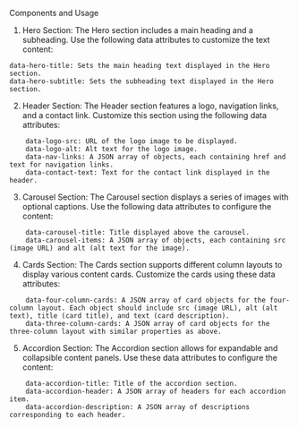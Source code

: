 Components and Usage

1. Hero Section:
The Hero section includes a main heading and a subheading. Use the following data attributes to customize the text content:

<div id="hero-container" 
     data-hero-title="Hero Text" 
     data-hero-subtitle="Sub Hero Text Sentence">
</div>

    data-hero-title: Sets the main heading text displayed in the Hero section.
    data-hero-subtitle: Sets the subheading text displayed in the Hero section.


2. Header Section:
The Header section features a logo, navigation links, and a contact link. Customize this section using the following data attributes:

<div id="header-placeholder" 
     data-logo-src="PATH TO LOGO"
     data-logo-alt="New Logo Alt Text"
     data-nav-links='[
        {"href": "#home", "text": "HOME"},
        {"href": "#about", "text": "ABOUT"},
        {"href": "#service", "text": "SERVICE"},
        {"href": "#contact", "text": "CONTACT"},
        {"href": "#contact", "text": "HELLO"}
     ]'
     data-contact-text="GET IN TOUCH">
</div>

        data-logo-src: URL of the logo image to be displayed.
        data-logo-alt: Alt text for the logo image.
        data-nav-links: A JSON array of objects, each containing href and text for navigation links.
        data-contact-text: Text for the contact link displayed in the header.


3. Carousel Section:
The Carousel section displays a series of images with optional captions. Use the following data attributes to configure the content:

<div id="carousel-container" 
     data-carousel-title="Carousel"
     data-carousel-items='[
        {"src": "/ASSETS/carousel-item1.png", "alt": "Item 1"},
        {"src": "/ASSETS/carousel-item2.png", "alt": "Item 2"},
        {"src": "/ASSETS/carousel-item3.png", "alt": "Item 3"}
     ]'>
</div>

        data-carousel-title: Title displayed above the carousel.
        data-carousel-items: A JSON array of objects, each containing src (image URL) and alt (alt text for the image).


4. Cards Section:
The Cards section supports different column layouts to display various content cards. Customize the cards using these data attributes:

<div id="cards-placeholder"
     data-four-column-cards='[
        {"src":"/ASSETS/card-4col-img1@2x.png", "alt":"Card Image 1", "title":"Card Title 1", "text":"Card description 1"},
        {"src":"/ASSETS/card-4col-img2@2x.png", "alt":"Card Image 2", "title":"Card Title 2", "text":"Card description 2"},
        {"src":"/ASSETS/card-4col-img3@2x.png", "alt":"Card Image 3", "title":"Card Title 3", "text":"Card description 3"},
        {"src":"/ASSETS/card-4col-img4@2x.png", "alt":"Card Image 4", "title":"Card Title 4", "text":"Card description 4"}
     ]'
     data-three-column-cards='[
        {"src":"/ASSETS/card-3col-img1@2x.png", "alt":"Card Image 5", "title":"Card Title 5", "text":"Card description 5"},
        {"src":"/ASSETS/card-3col-img2@2x.png", "alt":"Card Image 6", "title":"Card Title 6", "text":"Card description 6"},
        {"src":"/ASSETS/card-3col-img3@2x.png", "alt":"Card Image 7", "title":"Card Title 7", "text":"Card description 7"}
     ]'>
</div>

        data-four-column-cards: A JSON array of card objects for the four-column layout. Each object should include src (image URL), alt (alt text), title (card title), and text (card description).
        data-three-column-cards: A JSON array of card objects for the three-column layout with similar properties as above.


5. Accordion Section:
The Accordion section allows for expandable and collapsible content panels. Use these data attributes to configure the content:

<div id="accordion-placeholder"
     data-accordion-title="Updated Accordion Title"
     data-accordion-header='["Updated Title 1", "Updated Title 2", "Updated Title 3"]'
     data-accordion-description='["Updated description 1", "Updated description 2"]'>
</div>

        data-accordion-title: Title of the accordion section.
        data-accordion-header: A JSON array of headers for each accordion item.
        data-accordion-description: A JSON array of descriptions corresponding to each header.
